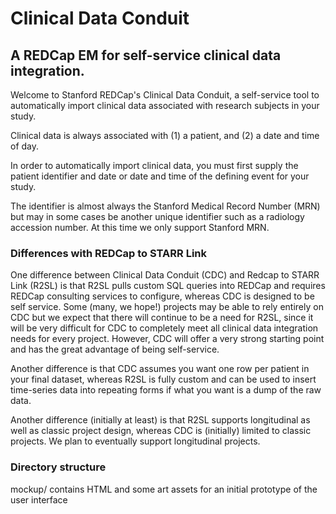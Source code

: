 # Clinical Data Conduit
## A REDCap EM for self-service clinical data integration.

Welcome to Stanford REDCap's Clinical Data Conduit, a self-service tool to automatically import clinical data associated with research subjects in your study.

Clinical data is always associated with (1) a patient, and (2) a date and time of day.

In order to automatically import clinical data, you must first supply the patient identifier and date or date and time of the defining event for your study.

The identifier is almost always the Stanford Medical Record Number (MRN) but may in some cases be another unique identifier such as a radiology accession number. At this time we only support Stanford MRN.

### Differences with REDCap to STARR Link
One difference between Clinical Data Conduit (CDC) and Redcap to STARR Link (R2SL) is that R2SL pulls custom SQL queries into REDCap
and requires REDCap consulting services to configure, 
whereas CDC is designed to be self service.  Some (many, we hope!) projects may be able to rely entirely on CDC but we expect that
there will continue to be a need for R2SL, since it will be very difficult for CDC to completely meet all clinical data integration needs for
every project. However, CDC will offer a very strong starting point and has the great advantage of being self-service.

Another difference is that CDC assumes you want one row per patient in your final dataset, whereas R2SL is fully custom and can be used to
insert time-series data into repeating forms if what you want is a dump of the raw data.

Another difference (initially at least) is that R2SL supports longitudinal as well as classic project design, whereas CDC is (initially) limited to classic projects.
We plan to eventually support longitudinal projects.

### Directory structure
mockup/ contains HTML and some art assets for an initial prototype of the user interface

